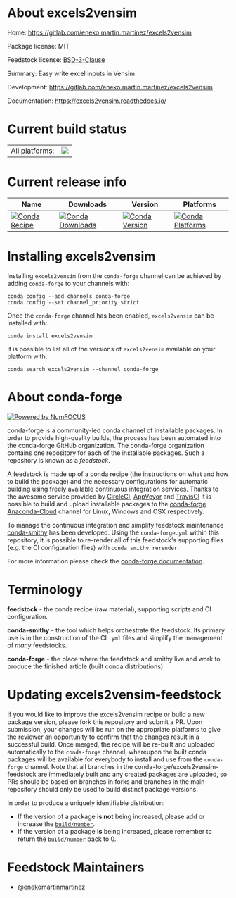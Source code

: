 About excels2vensim
===================

Home: https://gitlab.com/eneko.martin.martinez/excels2vensim

Package license: MIT

Feedstock license: [BSD-3-Clause](https://github.com/conda-forge/excels2vensim-feedstock/blob/master/LICENSE.txt)

Summary: Easy write excel inputs in Vensim

Development: https://gitlab.com/eneko.martin.martinez/excels2vensim

Documentation: https://excels2vensim.readthedocs.io/

Current build status
====================


<table><tr><td>All platforms:</td>
    <td>
      <a href="https://dev.azure.com/conda-forge/feedstock-builds/_build/latest?definitionId=13555&branchName=master">
        <img src="https://dev.azure.com/conda-forge/feedstock-builds/_apis/build/status/excels2vensim-feedstock?branchName=master">
      </a>
    </td>
  </tr>
</table>

Current release info
====================

| Name | Downloads | Version | Platforms |
| --- | --- | --- | --- |
| [![Conda Recipe](https://img.shields.io/badge/recipe-excels2vensim-green.svg)](https://anaconda.org/conda-forge/excels2vensim) | [![Conda Downloads](https://img.shields.io/conda/dn/conda-forge/excels2vensim.svg)](https://anaconda.org/conda-forge/excels2vensim) | [![Conda Version](https://img.shields.io/conda/vn/conda-forge/excels2vensim.svg)](https://anaconda.org/conda-forge/excels2vensim) | [![Conda Platforms](https://img.shields.io/conda/pn/conda-forge/excels2vensim.svg)](https://anaconda.org/conda-forge/excels2vensim) |

Installing excels2vensim
========================

Installing `excels2vensim` from the `conda-forge` channel can be achieved by adding `conda-forge` to your channels with:

```
conda config --add channels conda-forge
conda config --set channel_priority strict
```

Once the `conda-forge` channel has been enabled, `excels2vensim` can be installed with:

```
conda install excels2vensim
```

It is possible to list all of the versions of `excels2vensim` available on your platform with:

```
conda search excels2vensim --channel conda-forge
```


About conda-forge
=================

[![Powered by NumFOCUS](https://img.shields.io/badge/powered%20by-NumFOCUS-orange.svg?style=flat&colorA=E1523D&colorB=007D8A)](http://numfocus.org)

conda-forge is a community-led conda channel of installable packages.
In order to provide high-quality builds, the process has been automated into the
conda-forge GitHub organization. The conda-forge organization contains one repository
for each of the installable packages. Such a repository is known as a *feedstock*.

A feedstock is made up of a conda recipe (the instructions on what and how to build
the package) and the necessary configurations for automatic building using freely
available continuous integration services. Thanks to the awesome service provided by
[CircleCI](https://circleci.com/), [AppVeyor](https://www.appveyor.com/)
and [TravisCI](https://travis-ci.com/) it is possible to build and upload installable
packages to the [conda-forge](https://anaconda.org/conda-forge)
[Anaconda-Cloud](https://anaconda.org/) channel for Linux, Windows and OSX respectively.

To manage the continuous integration and simplify feedstock maintenance
[conda-smithy](https://github.com/conda-forge/conda-smithy) has been developed.
Using the ``conda-forge.yml`` within this repository, it is possible to re-render all of
this feedstock's supporting files (e.g. the CI configuration files) with ``conda smithy rerender``.

For more information please check the [conda-forge documentation](https://conda-forge.org/docs/).

Terminology
===========

**feedstock** - the conda recipe (raw material), supporting scripts and CI configuration.

**conda-smithy** - the tool which helps orchestrate the feedstock.
                   Its primary use is in the construction of the CI ``.yml`` files
                   and simplify the management of *many* feedstocks.

**conda-forge** - the place where the feedstock and smithy live and work to
                  produce the finished article (built conda distributions)


Updating excels2vensim-feedstock
================================

If you would like to improve the excels2vensim recipe or build a new
package version, please fork this repository and submit a PR. Upon submission,
your changes will be run on the appropriate platforms to give the reviewer an
opportunity to confirm that the changes result in a successful build. Once
merged, the recipe will be re-built and uploaded automatically to the
`conda-forge` channel, whereupon the built conda packages will be available for
everybody to install and use from the `conda-forge` channel.
Note that all branches in the conda-forge/excels2vensim-feedstock are
immediately built and any created packages are uploaded, so PRs should be based
on branches in forks and branches in the main repository should only be used to
build distinct package versions.

In order to produce a uniquely identifiable distribution:
 * If the version of a package **is not** being increased, please add or increase
   the [``build/number``](https://docs.conda.io/projects/conda-build/en/latest/resources/define-metadata.html#build-number-and-string).
 * If the version of a package **is** being increased, please remember to return
   the [``build/number``](https://docs.conda.io/projects/conda-build/en/latest/resources/define-metadata.html#build-number-and-string)
   back to 0.

Feedstock Maintainers
=====================

* [@enekomartinmartinez](https://github.com/enekomartinmartinez/)

